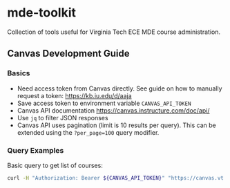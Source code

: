 # mde-toolkit

Collection of tools useful for Virginia Tech ECE MDE course administration.

## Canvas Development Guide

### Basics

- Need access token from Canvas directly. See guide on how to manually request a token: <https://kb.iu.edu/d/aaja>
- Save access token to environment variable `CANVAS_API_TOKEN`
- Canvas API documentation <https://canvas.instructure.com/doc/api/>
- Use `jq` to filter JSON responses
- Canvas API uses pagination (limit is 10 results per query). This can be extended using the `?per_page=100` query modifier.

### Query Examples

Basic query to get list of courses:

```bash
curl -H "Authorization: Bearer ${CANVAS_API_TOKEN}" "https://canvas.vt.edu/api/v1/courses?per_page=100"
```
